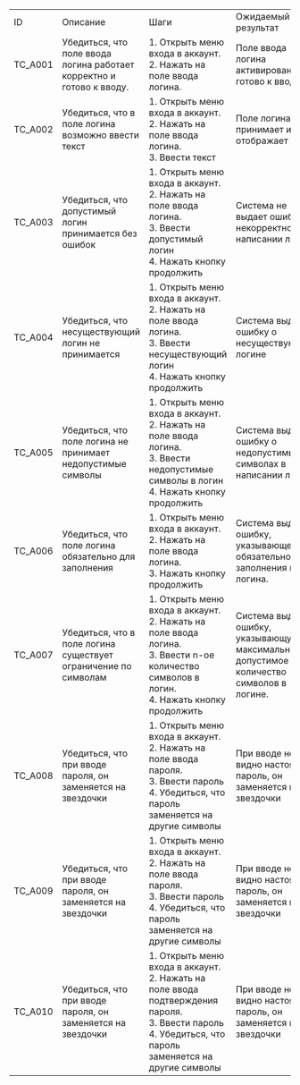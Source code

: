 | | | | |
|-|-|-|-|
|ID|Описание|Шаги|Ожидаемый результат|
|TC_A001|Убедиться, что поле ввода логина работает корректно и готово к вводу.|1. Открыть меню входа в аккаунт.<br> 2. Нажать на поле ввода логина.|Поле ввода логина активировано и готово к вводу.|
|TC_A002|Убедиться, что в поле логина возможно ввести текст |1. Открыть меню входа в аккаунт.<br> 2. Нажать на поле ввода логина.<br> 3. Ввести текст|Поле логина принимает и отображает текст|
|TC_A003|Убедиться, что допустимый логин принимается без ошибок|1. Открыть меню входа в аккаунт.<br> 2. Нажать на поле ввода логина.<br> 3. Ввести допустимый логин<br> 4. Нажать кнопку продолжить|Система не выдает ошибку о некорректном написании логина|
|TC_A004|Убедиться, что несуществующий логин не принимается|1. Открыть меню входа в аккаунт.<br> 2. Нажать на поле ввода логина.<br>3. Ввести несуществующий логин<br> 4. Нажать кнопку продолжить|Система выдает ошибку о несуществующем логине|
|TC_A005|Убедиться, что поле логина не принимает недопустимые символы|1. Открыть меню входа в аккаунт.<br> 2. Нажать на поле ввода логина. <br>3. Ввести недопустимые символы в логин<br> 4. Нажать кнопку продолжить|Система выдает ошибку о недопустимых символах в написании логина|
|TC_A006|Убедиться, что поле логина обязательно для заполнения|1. Открыть меню входа в аккаунт.<br> 2. Нажать на поле ввода логина.<br> 3. Нажать кнопку продолжить|Система выдает ошибку, указывающее на обязательность заполнения поля логина.|
|TC_A007|Убедиться, что в поле логина существует ограничение по символам|1. Открыть меню входа в аккаунт.<br> 2. Нажать на поле ввода логина.<br> 3. Ввести n-ое количество символов в логин.<br> 4. Нажать кнопку продолжить|Система выдает ошибку, указывающую на максимально допустимое количество символов в логине.|
|TC_A008|Убедиться, что при вводе пароля, он заменяется на звездочки|1. Открыть меню входа в аккаунт.<br> 2. Нажать на поле ввода пароля.<br> 3. Ввести пароль<br> 4. Убедиться, что пароль заменяется на другие символы|При вводе не видно настоящий пароль, он заменяется на звездочки|
|TC_A009|Убедиться, что при вводе пароля, он заменяется на звездочки|1. Открыть меню входа в аккаунт.<br> 2. Нажать на поле ввода пароля.<br> 3. Ввести пароль<br> 4. Убедиться, что пароль заменяется на другие символы|При вводе не видно настоящий пароль, он заменяется на звездочки|
|TC_A010|Убедиться, что при вводе пароля, он заменяется на звездочки|1. Открыть меню входа в аккаунт.<br> 2. Нажать на поле ввода подтверждения пароля.<br> 3. Ввести пароль<br> 4. Убедиться, что пароль заменяется на другие символы|При вводе не видно настоящий пароль, он заменяется на звездочки|

